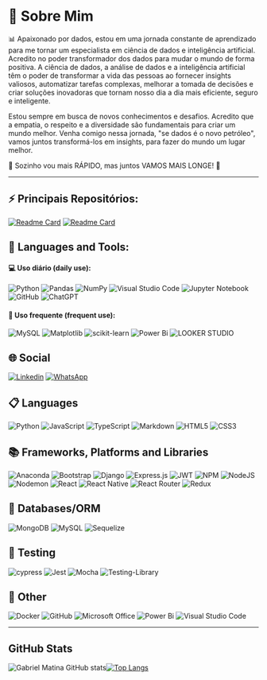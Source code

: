 # 	🤖 Sobre Mim

📊 Apaixonado por dados, estou em uma jornada constante de aprendizado para me tornar um especialista em ciência de dados e inteligência artificial. Acredito no poder transformador dos dados para mudar o mundo de forma positiva. A ciência de dados, a análise de dados e a inteligência artificial têm o poder de transformar a vida das pessoas ao fornecer insights valiosos, automatizar tarefas complexas, melhorar a tomada de decisões e criar soluções inovadoras que tornam nosso dia a dia mais eficiente, seguro e inteligente.

Estou sempre em busca de novos conhecimentos e desafios. Acredito que a empatia, o respeito e a diversidade são fundamentais para criar um mundo melhor. Venha comigo nessa jornada, "se dados é o novo petróleo", vamos juntos transformá-los em insights, para fazer do mundo um lugar melhor.

🚀 Sozinho vou mais RÁPIDO, mas juntos VAMOS MAIS LONGE! 🌟
<hr />

## ⚡ **Principais Repositórios:**

[![Readme Card](https://github-readme-stats.vercel.app/api/pin/?username=gabrielmatina&repo=DataScience-Portifolio\&title_color=fff\&icon_color=f9f9f9\&text_color=9f9f9f\&bg_color=151515)](https://github.com/gabrielmatina/DataScience-Portifolio)
[![Readme Card](https://github-readme-stats.vercel.app/api/pin/?username=gabrielmatina&repo=DataAnalitycs-Portifolio\&title_color=fff\&icon_color=f9f9f9\&text_color=9f9f9f\&bg_color=151515)](https://github.com/gabrielmatina/DataAnalitycs-Portifolio)


## 🚀 **Languages and Tools:**

#### 💻 Uso diário (daily use):
![Python](https://img.shields.io/badge/Python-3670A0?style=flat-square&logo=python&logoColor=ffdd54)
![Pandas](https://img.shields.io/badge/Pandas-%23150458.svg?style=flat-square&logo=pandas&logoColor=white)
![NumPy](https://img.shields.io/badge/Numpy-%23013243.svg?style=flat-square&logo=numpy&logoColor=white)
![Visual Studio Code](https://img.shields.io/badge/VS%20Code-0078d7.svg?style=flat-square&logo=visual-studio-code&logoColor=white)
![Jupyter Notebook](https://img.shields.io/badge/Jupyter_Notebook-%23FA0F00.svg?style=flat-square&logo=jupyter&logoColor=white)
![GitHub](https://img.shields.io/badge/GitHub-%23121011.svg?style=flat-square&logo=github&logoColor=white)
![ChatGPT](https://img.shields.io/badge/ChatGPT-1E88E5?style=flat-square&logo=openai&logoColor=white)

#### 🔧 Uso frequente (frequent use):

![MySQL](https://img.shields.io/badge/MySQL-4479A1.svg?style=flat-square&logo=mysql&logoColor=white)
![Matplotlib](https://img.shields.io/badge/MatPlotLib-ffffff.svg?style=flat-square&logo=matplotlib&logoColor=black)
![scikit-learn](https://img.shields.io/badge/Scikit--Learn-%23F7931E.svg?style=flat-square&logo=scikit-learn&logoColor=white)
![Power Bi](https://img.shields.io/badge/Power_Bi-F2C811?style=flat-square&logo=powerbi&logoColor=black)
![LOOKER STUDIO](https://img.shields.io/badge/Looker_Studio-0000FF?style=flat-square&logo=looker&logoColor=white)





## 🌐 Social

[![Linkedin](https://img.shields.io/badge/linkedin-%230077B5.svg?style=for-the-badge&logo=linkedin&logoColor=white)](https://www.linkedin.com/in/gabrielmatina/)
[![WhatsApp](https://img.shields.io/badge/WhatsApp-25D366?style=for-the-badge&logo=whatsapp&logoColor=white)](href="https://wa.me/5531994779072")


## 📋 Languages

![Python](https://img.shields.io/badge/Python-14354C?style=for-the-badge&logo=python&logoColor=white)
![JavaScript](https://img.shields.io/badge/javascript-%23323330.svg?style=for-the-badge&logo=javascript&logoColor=%23F7DF1E)
![TypeScript](https://img.shields.io/badge/typescript-%23007ACC.svg?style=for-the-badge&logo=typescript&logoColor=white)
![Markdown](https://img.shields.io/badge/markdown-%23000000.svg?style=for-the-badge&logo=markdown&logoColor=white)
![HTML5](https://img.shields.io/badge/html5-%23E34F26.svg?style=for-the-badge&logo=html5&logoColor=white)
![CSS3](https://img.shields.io/badge/css3-%231572B6.svg?style=for-the-badge&logo=css3&logoColor=white)


## 📚 Frameworks, Platforms and Libraries

![Anaconda](https://img.shields.io/badge/Anaconda-%2344A833.svg?style=for-the-badge&logo=anaconda&logoColor=white)
![Bootstrap](https://img.shields.io/badge/bootstrap-%238511FA.svg?style=for-the-badge&logo=bootstrap&logoColor=white)
![Django](https://img.shields.io/badge/django-%23092E20.svg?style=for-the-badge&logo=django&logoColor=white)
![Express.js](https://img.shields.io/badge/express.js-%23404d59.svg?style=for-the-badge&logo=express&logoColor=%2361DAFB)
![JWT](https://img.shields.io/badge/JWT-black?style=for-the-badge&logo=JSON%20web%20tokens)
![NPM](https://img.shields.io/badge/NPM-%23CB3837.svg?style=for-the-badge&logo=npm&logoColor=white)
![NodeJS](https://img.shields.io/badge/node.js-6DA55F?style=for-the-badge&logo=node.js&logoColor=white)
![Nodemon](https://img.shields.io/badge/NODEMON-%23323330.svg?style=for-the-badge&logo=nodemon&logoColor=%BBDEAD)
![React](https://img.shields.io/badge/react-%2320232a.svg?style=for-the-badge&logo=react&logoColor=%2361DAFB)
![React Native](https://img.shields.io/badge/react_native-%2320232a.svg?style=for-the-badge&logo=react&logoColor=%2361DAFB)
![React Router](https://img.shields.io/badge/React_Router-CA4245?style=for-the-badge&logo=react-router&logoColor=white)
![Redux](https://img.shields.io/badge/redux-%23593d88.svg?style=for-the-badge&logo=redux&logoColor=white)

## 💾 Databases/ORM

![MongoDB](https://img.shields.io/badge/MongoDB-%234ea94b.svg?style=for-the-badge&logo=mongodb&logoColor=white)
![MySQL](https://img.shields.io/badge/mysql-%2300f.svg?style=for-the-badge&logo=mysql&logoColor=white)
![Sequelize](https://img.shields.io/badge/Sequelize-52B0E7?style=for-the-badge&logo=Sequelize&logoColor=white)



## 🧪 Testing
![cypress](https://img.shields.io/badge/-cypress-%23E5E5E5?style=for-the-badge&logo=cypress&logoColor=058a5e)
![Jest](https://img.shields.io/badge/-jest-%23C21325?style=for-the-badge&logo=jest&logoColor=white)
![Mocha](https://img.shields.io/badge/-mocha-%238D6748?style=for-the-badge&logo=mocha&logoColor=white)
![Testing-Library](https://img.shields.io/badge/-TestingLibrary-%23E33332?style=for-the-badge&logo=testing-library&logoColor=white)


## 🥅 Other

![Docker](https://img.shields.io/badge/docker-%230db7ed.svg?style=for-the-badge&logo=docker&logoColor=white)
![GitHub](https://img.shields.io/badge/git-%23F05033.svg?style=for-the-badge&logo=git&logoColor=white)
![Microsoft Office](https://img.shields.io/badge/Microsoft_Office-D83B01?style=for-the-badge&logo=microsoft-office&logoColor=white)
![Power Bi](https://img.shields.io/badge/power_bi-F2C811?style=for-the-badge&logo=powerbi&logoColor=black)
![Visual Studio Code](https://img.shields.io/badge/Visual%20Studio%20Code-0078d7.svg?style=for-the-badge&logo=visual-studio-code&logoColor=white)


<hr />

## GitHub Stats

![Gabriel Matina GitHub stats](https://github-readme-stats.vercel.app/api?username=gabrielmatina&show_icons=true&theme=dracula)[![Top Langs](https://github-readme-stats.vercel.app/api/top-langs/?username=thawane-oliveira&theme=dracula&layout=compact)](https://github.com/thawane-oliveira/github-readme-stats)

 
